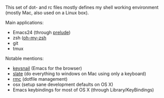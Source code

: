 This set of dot- and rc files mostly defines my shell working
environment (mostly Mac, also used on a Linux box).

Main applications:
 * Emacs24 (through [prelude](http://batsov.com/prelude/))
 * zsh ([oh-my-zsh](https://github.com/robbyrussell/oh-my-zsh)
 * git
 * tmux

Notable mentions:
 * [keysnail](https://github.com/mooz/keysnail) (Emacs for the browser)
 * [slate](https://github.com/jigish/slate) (do everything to windows on Mac using only a keyboard)
 * [rmc](https://github.com/thoughtbot/rcm) (dotfile management)
 * osx (setup sane development defaults on OS X)
 * Emacs keybindings for most of OS X (through Library/KeyBindings)
